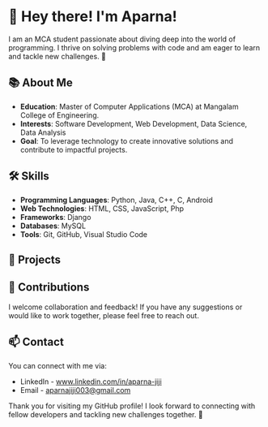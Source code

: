  # 👋 Hey there! I'm Aparna!
I am an MCA student passionate about diving deep into the world of programming. I thrive on solving problems with code and am eager to learn and tackle new challenges. 🚀

## 📚 About Me

- **Education**: Master of Computer Applications (MCA) at Mangalam College of Engineering.
- **Interests**: Software Development, Web Development, Data Science, Data Analysis
- **Goal**: To leverage technology to create innovative solutions and contribute to impactful projects.

## 🛠️ Skills

- **Programming Languages**: Python, Java, C++, C, Android
- **Web Technologies**: HTML, CSS, JavaScript, Php
- **Frameworks**: Django
- **Databases**: MySQL
- **Tools**: Git, GitHub, Visual Studio Code

## 🌟 Projects

<!---### Notable Projects:

- **[Project Name 1](link-to-your-project)**: A brief description of the project, including the technologies used and its purpose.
- **[Project Name 2](link-to-your-project)**: A brief description of the project, including the technologies used and its purpose.
- **[Project Name 3](link-to-your-project)**: A brief description of the project, including the technologies used and its purpose.
--->
## 🤝 Contributions

I welcome collaboration and feedback! If you have any suggestions or would like to work together, please feel free to reach out.

## 📫 Contact

You can connect with me via:

- LinkedIn - www.linkedin.com/in/aparna-jiji
- Email - aparnajiji003@gmail.com

Thank you for visiting my GitHub profile! I look forward to connecting with fellow developers and tackling new challenges together. 🚀



